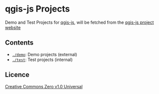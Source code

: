 # qgis-js Projects
Demo and Test Projects for [qgis-js](https://github.com/wonder-sk/qgis-js), will be fetched from the [qgis-js project website](https://qgis-js.dev.schmuki.io/)

## Contents

- [`./demo`](./demo): Demo projects (external)
- [`./test`](./test): Test projects (internal)

## Licence

[Creative Commons Zero v1.0 Universal](./LICENSE)
